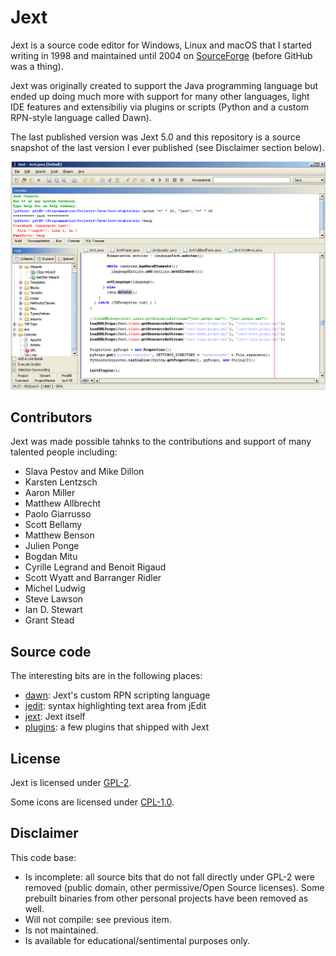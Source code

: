 # Jext

Jext is a source code editor for Windows, Linux and macOS that I started writing in 1998 and maintained until 2004 on [SourceForge](https://sourceforge.net/projects/jext/) (before GitHub was a thing).

Jext was originally created to support the Java programming language but ended up doing much more with support for many other languages, light IDE features and extensibiliy via plugins or scripts (Python and a custom RPN-style language called Dawn).

The last published version was Jext 5.0 and this repository is a source snapshot of the last version I ever published (see Disclaimer section below).

![Jext 5.0](./jext5.0.png)

## Contributors

Jext was made possible tahnks to the contributions and support of many talented people including:

- Slava Pestov and Mike Dillon
- Karsten Lentzsch
- Aaron Miller
- Matthew Allbrecht
- Paolo Giarrusso
- Scott Bellamy
- Matthew Benson
- Julien Ponge
- Bogdan Mitu
- Cyrille Legrand and Benoit Rigaud
- Scott Wyatt and Barranger Ridler
- Michel Ludwig
- Steve Lawson
- Ian D. Stewart
- Grant Stead

## Source code

The interesting bits are in the following places:

- [dawn](./dawn): Jext's custom RPN scripting language
- [jedit](./lib/org/gjt/sp/jedit): syntax highlighting text area from jEdit
- [jext](./lib/org/jext): Jext itself
- [plugins](./plugins): a few plugins that shipped with Jext

## License

Jext is licensed under [GPL-2](./LICENSE).

Some icons are licensed under [CPL-1.0](https://opensource.org/licenses/cpl1.0.php).

## Disclaimer

This code base:

- Is incomplete: all source bits that do not fall directly under GPL-2 were removed
  (public domain, other permissive/Open Source licenses). Some prebuilt binaries from
  other personal projects have been removed as well.
- Will not compile: see previous item.
- Is not maintained.
- Is available for educational/sentimental purposes only.
